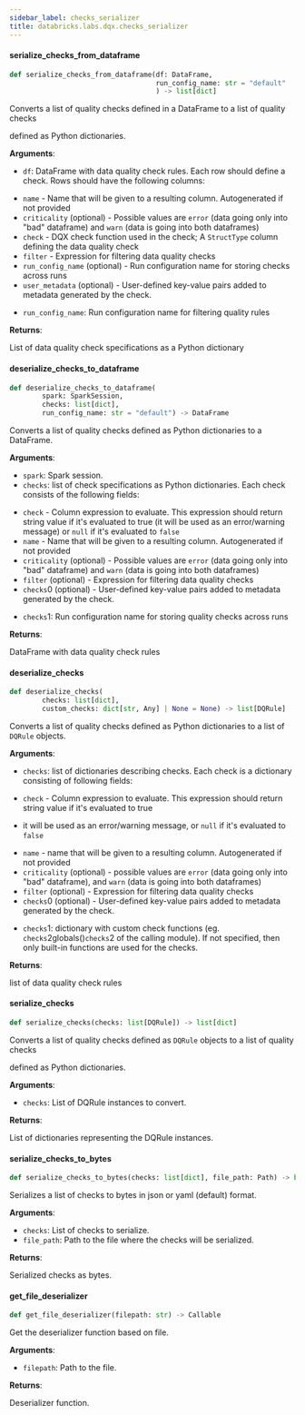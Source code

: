 ```yaml
---
sidebar_label: checks_serializer
title: databricks.labs.dqx.checks_serializer
---
```


#### serialize\_checks\_from\_dataframe

```python
def serialize_checks_from_dataframe(df: DataFrame,
                                    run_config_name: str = "default"
                                    ) -> list[dict]
```

Converts a list of quality checks defined in a DataFrame to a list of quality checks

defined as Python dictionaries.

**Arguments**:

- `df`: DataFrame with data quality check rules. Each row should define a check. Rows should
have the following columns:
* `name` - Name that will be given to a resulting column. Autogenerated if not provided
* `criticality` (optional) - Possible values are `error` (data going only into &quot;bad&quot; dataframe) and `warn` (data is going into both dataframes)
* `check` - DQX check function used in the check; A `StructType` column defining the data quality check
* `filter` - Expression for filtering data quality checks
* `run_config_name` (optional) - Run configuration name for storing checks across runs
* `user_metadata` (optional) - User-defined key-value pairs added to metadata generated by the check.
- `run_config_name`: Run configuration name for filtering quality rules

**Returns**:

List of data quality check specifications as a Python dictionary

#### deserialize\_checks\_to\_dataframe

```python
def deserialize_checks_to_dataframe(
        spark: SparkSession,
        checks: list[dict],
        run_config_name: str = "default") -> DataFrame
```

Converts a list of quality checks defined as Python dictionaries to a DataFrame.

**Arguments**:

- `spark`: Spark session.
- `checks`: list of check specifications as Python dictionaries. Each check consists of the following fields:
* `check` - Column expression to evaluate. This expression should return string value if it&#x27;s evaluated to
   true (it will be used as an error/warning message) or `null` if it&#x27;s evaluated to `false`
* `name` - Name that will be given to a resulting column. Autogenerated if not provided
* `criticality` (optional) - Possible values are `error` (data going only into &quot;bad&quot; dataframe) and `warn`
   (data is going into both dataframes)
* `filter` (optional) - Expression for filtering data quality checks
* `checks`0 (optional) - User-defined key-value pairs added to metadata generated by the check.
- `checks`1: Run configuration name for storing quality checks across runs

**Returns**:

DataFrame with data quality check rules

#### deserialize\_checks

```python
def deserialize_checks(
        checks: list[dict],
        custom_checks: dict[str, Any] | None = None) -> list[DQRule]
```

Converts a list of quality checks defined as Python dictionaries to a list of `DQRule` objects.

**Arguments**:

- `checks`: list of dictionaries describing checks. Each check is a dictionary
consisting of following fields:
* `check` - Column expression to evaluate. This expression should return string value if it&#x27;s evaluated to true
- it will be used as an error/warning message, or `null` if it&#x27;s evaluated to `false`
* `name` - name that will be given to a resulting column. Autogenerated if not provided
* `criticality` (optional) - possible values are `error` (data going only into &quot;bad&quot; dataframe),
and `warn` (data is going into both dataframes)
* `filter` (optional) - Expression for filtering data quality checks
* `checks`0 (optional) - User-defined key-value pairs added to metadata generated by the check.
- `checks`1: dictionary with custom check functions (eg. `checks`2globals()`checks`2 of the calling module).
If not specified, then only built-in functions are used for the checks.

**Returns**:

list of data quality check rules

#### serialize\_checks

```python
def serialize_checks(checks: list[DQRule]) -> list[dict]
```

Converts a list of quality checks defined as `DQRule` objects to a list of quality checks

defined as Python dictionaries.

**Arguments**:

- `checks`: List of DQRule instances to convert.

**Returns**:

List of dictionaries representing the DQRule instances.

#### serialize\_checks\_to\_bytes

```python
def serialize_checks_to_bytes(checks: list[dict], file_path: Path) -> bytes
```

Serializes a list of checks to bytes in json or yaml (default) format.

**Arguments**:

- `checks`: List of checks to serialize.
- `file_path`: Path to the file where the checks will be serialized.

**Returns**:

Serialized checks as bytes.

#### get\_file\_deserializer

```python
def get_file_deserializer(filepath: str) -> Callable
```

Get the deserializer function based on file.

**Arguments**:

- `filepath`: Path to the file.

**Returns**:

Deserializer function.

